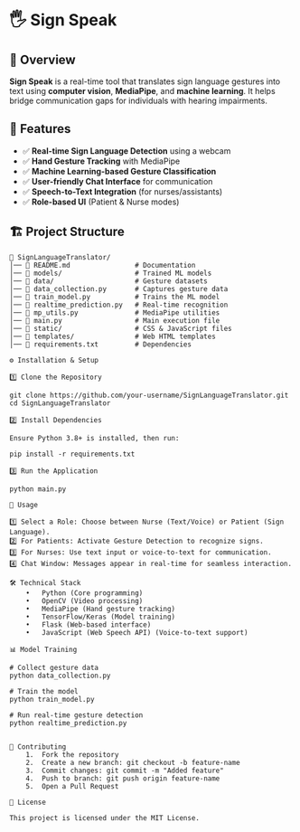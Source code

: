 # 🖐️ Sign Speak

## 📌 Overview  
**Sign Speak** is a real-time tool that translates sign language gestures into text using **computer vision**, **MediaPipe**, and **machine learning**. It helps bridge communication gaps for individuals with hearing impairments.  

## 🎯 Features  
- ✅ **Real-time Sign Language Detection** using a webcam  
- ✅ **Hand Gesture Tracking** with MediaPipe  
- ✅ **Machine Learning-based Gesture Classification**  
- ✅ **User-friendly Chat Interface** for communication  
- ✅ **Speech-to-Text Integration** (for nurses/assistants)  
- ✅ **Role-based UI** (Patient & Nurse modes)  

## 🏗️ Project Structure  

```plaintext
📂 SignLanguageTranslator/
│── 📜 README.md                # Documentation  
│── 📂 models/                  # Trained ML models  
│── 📂 data/                    # Gesture datasets  
│── 📜 data_collection.py       # Captures gesture data  
│── 📜 train_model.py           # Trains the ML model  
│── 📜 realtime_prediction.py   # Real-time recognition  
│── 📜 mp_utils.py              # MediaPipe utilities  
│── 📜 main.py                  # Main execution file  
│── 📂 static/                  # CSS & JavaScript files  
│── 📂 templates/               # Web HTML templates  
│── 📜 requirements.txt         # Dependencies  

⚙️ Installation & Setup

1️⃣ Clone the Repository

git clone https://github.com/your-username/SignLanguageTranslator.git
cd SignLanguageTranslator

2️⃣ Install Dependencies

Ensure Python 3.8+ is installed, then run:

pip install -r requirements.txt

3️⃣ Run the Application

python main.py

🚀 Usage

1️⃣ Select a Role: Choose between Nurse (Text/Voice) or Patient (Sign Language).
2️⃣ For Patients: Activate Gesture Detection to recognize signs.
3️⃣ For Nurses: Use text input or voice-to-text for communication.
4️⃣ Chat Window: Messages appear in real-time for seamless interaction.

🛠️ Technical Stack
	•	Python (Core programming)
	•	OpenCV (Video processing)
	•	MediaPipe (Hand gesture tracking)
	•	TensorFlow/Keras (Model training)
	•	Flask (Web-based interface)
	•	JavaScript (Web Speech API) (Voice-to-text support)

📊 Model Training

# Collect gesture data
python data_collection.py  

# Train the model
python train_model.py  

# Run real-time gesture detection
python realtime_prediction.py  


🤝 Contributing
	1.	Fork the repository
	2.	Create a new branch: git checkout -b feature-name
	3.	Commit changes: git commit -m "Added feature"
	4.	Push to branch: git push origin feature-name
	5.	Open a Pull Request

📜 License

This project is licensed under the MIT License.

